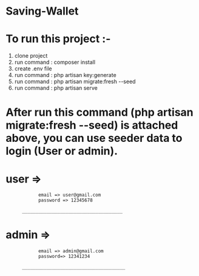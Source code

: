 # Saving-Wallet

 # To run this project :- 
   1. clone project
   2. run command : composer install
   3. create .env file
   4. run command : php artisan key:generate
   5. run command : php artisan migrate:fresh --seed
   6. run command : php artisan serve

# After run this command (php artisan migrate:fresh --seed) is attached above, you can use seeder data to login (User or admin).
# user =>
                email => user@gmail.com
                password => 12345678
                
          _____________________________________
            
# admin =>  
                email => admin@gmail.com
                password=> 12341234
                
          ______________________________________
